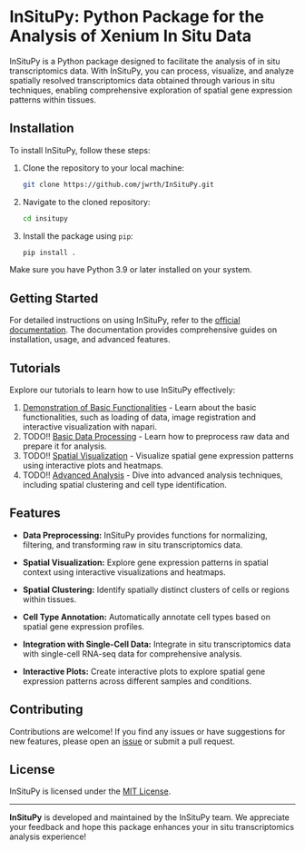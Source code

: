 # InSituPy: Python Package for the Analysis of Xenium In Situ Data

InSituPy is a Python package designed to facilitate the analysis of in situ transcriptomics data. With InSituPy, you can process, visualize, and analyze spatially resolved transcriptomics data obtained through various in situ techniques, enabling comprehensive exploration of spatial gene expression patterns within tissues.

## Installation

To install InSituPy, follow these steps:

1. Clone the repository to your local machine:

   ```bash
   git clone https://github.com/jwrth/InSituPy.git
   ```

2. Navigate to the cloned repository:

   ```bash
   cd insitupy
   ```

3. Install the package using `pip`:

   ```bash
   pip install .
   ```

Make sure you have Python 3.9 or later installed on your system.

## Getting Started

For detailed instructions on using InSituPy, refer to the [official documentation](https://InSituPy.readthedocs.io). The documentation provides comprehensive guides on installation, usage, and advanced features.

## Tutorials

Explore our tutorials to learn how to use InSituPy effectively:

1. [Demonstration of Basic Functionalities](notebooks/00_InSituPy_demo.ipynb) - Learn about the basic functionalities, such as loading of data, image registration and interactive visualization with napari.
2. TODO!! [Basic Data Processing](https://InSituPy.readthedocs.io/en/latest/tutorials/basic_processing.html) - Learn how to preprocess raw data and prepare it for analysis.
3. TODO!! [Spatial Visualization](https://InSituPy.readthedocs.io/en/latest/tutorials/spatial_visualization.html) - Visualize spatial gene expression patterns using interactive plots and heatmaps.
4. TODO!! [Advanced Analysis](https://InSituPy.readthedocs.io/en/latest/tutorials/advanced_analysis.html) - Dive into advanced analysis techniques, including spatial clustering and cell type identification.

## Features

- **Data Preprocessing:** InSituPy provides functions for normalizing, filtering, and transforming raw in situ transcriptomics data.

- **Spatial Visualization:** Explore gene expression patterns in spatial context using interactive visualizations and heatmaps.

- **Spatial Clustering:** Identify spatially distinct clusters of cells or regions within tissues.

- **Cell Type Annotation:** Automatically annotate cell types based on spatial gene expression profiles.

- **Integration with Single-Cell Data:** Integrate in situ transcriptomics data with single-cell RNA-seq data for comprehensive analysis.

- **Interactive Plots:** Create interactive plots to explore spatial gene expression patterns across different samples and conditions.

## Contributing

Contributions are welcome! If you find any issues or have suggestions for new features, please open an [issue](https://github.com/jwrth/InSituPy/issues) or submit a pull request.

## License

InSituPy is licensed under the [MIT License](LICENSE).

---

**InSituPy** is developed and maintained by the InSituPy team. We appreciate your feedback and hope this package enhances your in situ transcriptomics analysis experience!
